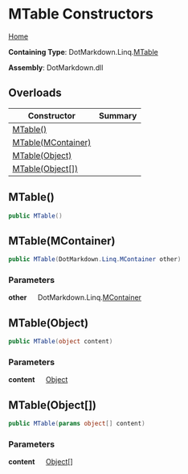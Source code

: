 # MTable Constructors

[Home](../../../../README.md)

**Containing Type**: DotMarkdown\.Linq\.[MTable](../README.md)

**Assembly**: DotMarkdown\.dll

## Overloads

| Constructor | Summary |
| ----------- | ------- |
| [MTable()](#DotMarkdown_Linq_MTable__ctor) | |
| [MTable(MContainer)](#DotMarkdown_Linq_MTable__ctor_DotMarkdown_Linq_MContainer_) | |
| [MTable(Object)](#DotMarkdown_Linq_MTable__ctor_System_Object_) | |
| [MTable(Object\[\])](#DotMarkdown_Linq_MTable__ctor_System_Object___) | |

## MTable\(\) <a name="DotMarkdown_Linq_MTable__ctor"></a>

```csharp
public MTable()
```

## MTable\(MContainer\) <a name="DotMarkdown_Linq_MTable__ctor_DotMarkdown_Linq_MContainer_"></a>

```csharp
public MTable(DotMarkdown.Linq.MContainer other)
```

### Parameters

**other** &emsp; DotMarkdown\.Linq\.[MContainer](../../MContainer/README.md)

## MTable\(Object\) <a name="DotMarkdown_Linq_MTable__ctor_System_Object_"></a>

```csharp
public MTable(object content)
```

### Parameters

**content** &emsp; [Object](https://docs.microsoft.com/en-us/dotnet/api/system.object)

## MTable\(Object\[\]\) <a name="DotMarkdown_Linq_MTable__ctor_System_Object___"></a>

```csharp
public MTable(params object[] content)
```

### Parameters

**content** &emsp; [Object](https://docs.microsoft.com/en-us/dotnet/api/system.object)\[\]